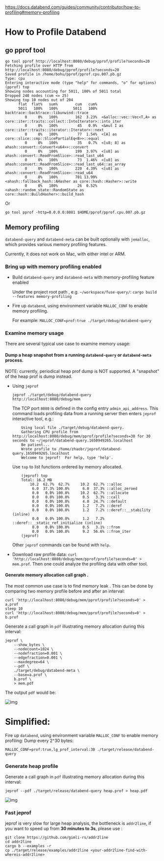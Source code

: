 https://docs.databend.com/guides/community/contributor/how-to-profiling#memory-profiling



# How to Profile Databend

## go pprof tool[](https://databend.rs/doc/faq/how-to-profiling#go-pprof-tool)

```
go tool pprof http://localhost:8080/debug/pprof/profile?seconds=20
Fetching profile over HTTP from http://localhost:8080/debug/pprof/profile?seconds=20
Saved profile in /home/bohu/pprof/pprof.cpu.007.pb.gz
Type: cpu
Entering interactive mode (type "help" for commands, "o" for options)
(pprof) top
Showing nodes accounting for 5011, 100% of 5011 total
Dropped 248 nodes (cum <= 25)
Showing top 10 nodes out of 204
      flat  flat%   sum%        cum   cum%
      5011   100%   100%       5011   100%  backtrace::backtrace::libunwind::trace
         0     0%   100%        162  3.23%  <&alloc::vec::Vec<T,A> as core::iter::traits::collect::IntoIterator>::into_iter
         0     0%   100%         45   0.9%  <&mut I as core::iter::traits::iterator::Iterator>::next
         0     0%   100%         77  1.54%  <[A] as core::slice::cmp::SlicePartialEq<B>>::equal
         0     0%   100%         35   0.7%  <[u8; 8] as ahash::convert::Convert<u64>>::convert
         0     0%   100%        199  3.97%  <[u8] as ahash::convert::ReadFromSlice>::read_last_u64
         0     0%   100%         73  1.46%  <[u8] as ahash::convert::ReadFromSlice>::read_last_u64::as_array
         0     0%   100%        220  4.39%  <[u8] as ahash::convert::ReadFromSlice>::read_u64
         0     0%   100%        701 13.99%  <ahash::fallback_hash::AHasher as core::hash::Hasher>::write
         0     0%   100%         26  0.52%  <ahash::random_state::RandomState as core::hash::BuildHasher>::build_hash
```



Or

```shell
go tool pprof -http=0.0.0.0:8081 $HOME/pprof/pprof.cpu.007.pb.gz
```



## Memory profiling[](https://databend.rs/doc/faq/how-to-profiling#memory-profiling)

`databend-query` and `databend-meta` can be built optionally with `jemalloc`, which provides various memory profiling features.

Currently, it does not work on Mac, with either intel or ARM.

### Bring up with memory profiling enabled[](https://databend.rs/doc/faq/how-to-profiling#bring-up-with-memory-profiling-enabled)

- Build `databend-query` and `databend-meta` with memory-profiling feature enabled

  Under the project root path , e.g. `~/workspace/fuse-query/`: `cargo build --features memory-profiling`

- Fire up `databend`, using environment variable `MALLOC_CONF` to enable memory profiling.

  For example: `MALLOC_CONF=prof:true ./target/debug/databend-query`

### Examine memory usage[](https://databend.rs/doc/faq/how-to-profiling#examine-memory-usage)

There are several typical use case to examine memory usage:

#### Dump a heap snapshot from a running `databend-query` or `databend-meta` process.[](https://databend.rs/doc/faq/how-to-profiling#dump-a-heap-snapshot-from-a-running-databend-query-or-databend-meta-process)

NOTE: currently, periodical heap prof dump is NOT supported. A "snapshot" of the heap prof is dump instead.

- Using `jeprof`

  ```shell
  jeprof ./target/debug/databend-query http://localhost:8080/debug/mem
  ```

  

  The TCP port `8080` is defined in the config entry `admin_api_address`. This command loads profiling data from a running server then enters `jeprof` interactive tool, e.g.:

  ```text
      Using local file ./target/debug/databend-query.
      Gathering CPU profile from http://localhost:8080/debug/mem/pprof/profile?seconds=30 for 30 seconds to ~/jeprof/databend-query.1650949265.localhost
      Be patient...
      Wrote profile to /home/zhaobr/jeprof/databend-query.1650949265.localhost
      Welcome to jeprof!  For help, type 'help'.
  ```

  

  Use `top` to list functions ordered by memory allocated.

  ```text
      (jeprof) top
      Total: 16.2 MB
          10.2  62.7%  62.7%     10.2  62.7% ::alloc
           6.0  37.3% 100.0%      6.0  37.3% ::alloc_zeroed
           0.0   0.0% 100.0%     10.2  62.7% ::allocate
           0.0   0.0% 100.0%      0.5   3.3% ::call
           0.0   0.0% 100.0%      4.0  24.7% ::default
           0.0   0.0% 100.0%      1.2   7.2% ::deref
           0.0   0.0% 100.0%      1.2   7.2% ::deref::__stability (inline)
           0.0   0.0% 100.0%      1.2   7.2% ::deref::__static_ref_initialize (inline)
           0.0   0.0% 100.0%      0.5   3.1% ::from
           0.0   0.0% 100.0%      9.2  56.6% ::from_iter
      (jeprof)
  ```

  

  Other `jeprof` commands can be found with `help`.

- Download raw profile data: `curl 'http://localhost:8080/debug/mem/pprof/profile?seconds=0' > mem.prof`. Then one could analyze the profiling data with other tool.

#### Generate memory allocation call graph .[](https://databend.rs/doc/faq/how-to-profiling#generate-memory-allocation-call-graph)

The most common use case is to find memory leak . This can be done by comparing two memory profile before and after an interval:

```shell
curl 'http://localhost:8080/debug/mem/pprof/profile?seconds=0' > a.prof
sleep 10
curl 'http://localhost:8080/debug/mem/pprof/profile?seconds=0' > b.prof
```



Generate a call graph in `pdf` illustrating memory allocation during this interval:

```shell
jeprof \
    --show_bytes \
    --nodecount=1024 \
    --nodefraction=0.001 \
    --edgefraction=0.001 \
    --maxdegree=64 \
    --pdf \
    ./target/debug/databend-meta \
    --base=a.prof \
    b.prof \
    > mem.pdf
```



The output `pdf` would be:

![img](174307263-a2c9bbe6-e417-48b7-bf4d-cbbbaad03a6e.png)





# Simplified:

Fire up `databend`, using environment variable `MALLOC_CONF` to enable memory profiling:
Dump every 2^30 bytes:

```text
MALLOC_CONF=prof:true,lg_prof_interval:30 ./target/release/databend-query
```


### Generate heap profile[](https://databend.rs/doc/faq/how-to-profiling#generate-heap-profile)

Generate a call graph in `pdf` illustrating memory allocation during this interval:

```text
jeprof --pdf ./target/release/databend-query heap.prof > heap.pdf
```


![img](204963954-f6eacf10-d8bd-4469-9c8d-7d30955f1a78.png)

### Fast jeprof[](https://databend.rs/doc/faq/how-to-profiling#fast-jeprof)

jeprof is very slow for large heap analysis, the bottleneck is `addr2line`, if you want to speed up from **30 minutes to 3s**, please use :

```text
git clone https://github.com/gimli-rs/addr2line
cd addr2line
cargo b --examples -r
cp ./target/release/examples/addr2line <your-addr2line-find-with-whereis-addr2line>
```
